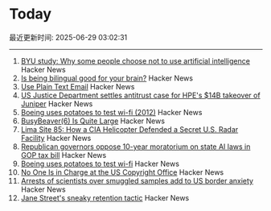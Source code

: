 # Today

最近更新时间: 2025-06-29 03:02:31

--- 
1. [BYU study: Why some people choose not to use artificial intelligence](https://news.byu.edu/intellect/byu-study-finds-the-real-reasons-why-some-people-choose-not-to-use-artificial-intelligence) Hacker News
2. [Is being bilingual good for your brain?](https://www.economist.com/science-and-technology/2025/06/27/is-being-bilingual-good-for-your-brain) Hacker News
3. [Use Plain Text Email](https://useplaintext.email/) Hacker News
4. [US Justice Department settles antitrust case for HPE's $14B takeover of Juniper](https://www.reuters.com/business/us-doj-settles-antitrust-case-hpes-14-billion-takeover-juniper-2025-06-28/) Hacker News
5. [Boeing uses potatoes to test wi-fi (2012)](https://www.bbc.com/news/technology-20813441) Hacker News
6. [BusyBeaver(6) Is Quite Large](https://scottaaronson.blog/?p=8972) Hacker News
7. [Lima Site 85: How a CIA Helicopter Defended a Secret U.S. Radar Facility](https://www.aviacionline.com/lima-site-85-how-a-cia-helicopter-defended-a-secret-us-radar-facility) Hacker News
8. [Republican governors oppose 10-year moratorium on state AI laws in GOP tax bill](https://www.politico.com/live-updates/2025/06/27/congress/gop-govs-urge-thune-to-nix-ai-moratorium-00430083) Hacker News
9. [Boeing uses potatoes to test wi-fi](https://www.bbc.com/news/technology-20813441) Hacker News
10. [No One Is in Charge at the US Copyright Office](https://www.wired.com/story/us-copyright-office-chaos-doge/) Hacker News
11. [Arrests of scientists over smuggled samples add to US border anxiety](https://www.nature.com/articles/d41586-025-01958-4) Hacker News
12. [Jane Street's sneaky retention tactic](https://www.economist.com/finance-and-economics/2025/06/26/jane-streets-sneaky-retention-tactic) Hacker News
